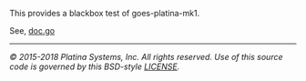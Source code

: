This provides a blackbox test of goes-platina-mk1.

See, [doc.go]

---

*&copy; 2015-2018 Platina Systems, Inc. All rights reserved.
Use of this source code is governed by this BSD-style [LICENSE].*

[LICENSE]: LICENSE
[doc.go]: doc.go
